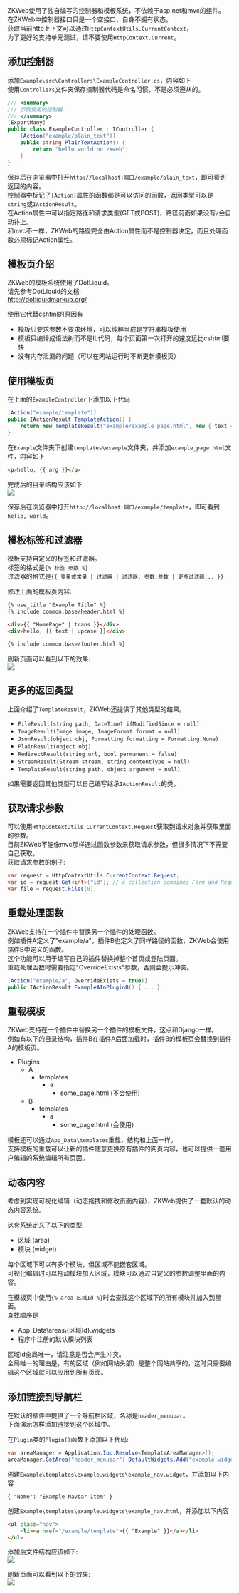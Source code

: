 ZKWeb使用了独自编写的控制器和模板系统，不依赖于asp.net和mvc的组件。<br/>
在ZKWeb中控制器接口只是一个空接口，自身不拥有状态。<br/>
获取当前http上下文可以通过`HttpContextUtils.CurrentContext`，<br/>
为了更好的支持单元测试，请不要使用`HttpContext.Current`。<br/>

### <h2>添加控制器</h2>

添加`Example\src\Controllers\ExampleController.cs`，内容如下</br>
使用`Controllers`文件夹保存控制器代码是命名习惯，不是必须遵从的。</br>

``` csharp
/// <summary>
/// 示例使用的控制器
/// </summary>
[ExportMany]
public class ExampleController : IController {
	[Action("example/plain_text")]
	public string PlainTextAction() {
		return "hello world on zkweb";
	}
}
```

保存后在浏览器中打开`http://localhost:端口/example/plain_text`，即可看到返回的内容。</br>
控制器中标记了`[Action]`属性的函数都是可以访问的函数，返回类型可以是`string`或`IActionResult`。</br>
在Action属性中可以指定路径和请求类型(GET或POST)，路径前面如果没有`/`会自动补上。</br>
和mvc不一样，ZKWeb的路径完全由Action属性而不是控制器决定，而且处理函数必须标记Action属性。</br>

### <h2>模板页介绍</h2>

ZKWeb的模板系统使用了DotLiquid。</br>
请先参考DotLiquid的文档:</br>
http://dotliquidmarkup.org/</br>

使用它代替cshtml的原因有</br>

- 模板只要求参数不要求环境，可以纯粹当成是字符串模板使用
- 模板只编译成语法树而不是IL代码，每个页面第一次打开的速度远比cshtml要快
- 没有内存泄漏的问题（可以在网站运行时不断更新模板页）

### <h2>使用模板页</h2>

在上面的`ExampleController`下添加以下代码

``` csharp
[Action("example/template")]
public IActionResult TemplateAction() {
	return new TemplateResult("example/example_page.html", new { text = "world" });
}
```

在`Example`文件夹下创建`templates\example`文件夹，并添加`example_page.html`文件，内容如下
``` html
<p>hello, {{ arg }}</p>
```

完成后的目录结构应该如下</br>
![](../img/add_example_page.jpg)

保存后在浏览器中打开`http://localhost:端口/example/template`，即可看到`hello, world`。</br>

### <h2>模板标签和过滤器</h2>

模板支持自定义的标签和过滤器。</br>
标签的格式是`{% 标签 参数 %}`</br>
过滤器的格式是`{{ 变量或常量 | 过滤器 | 过滤器: 参数,参数 | 更多过滤器... }}`</br>

修改上面的模板页内容:</br>

``` html
{% use_title "Example Title" %}
{% include common.base/header.html %}

<div>{{ "HomePage" | trans }}</div>
<div>hello, {{ text | upcase }}</div>

{% include common.base/footer.html %}
```

刷新页面可以看到以下的效果:</br>
![](../img/template_tag_example.jpg)

### <h2>更多的返回类型</h2>

上面介绍了`TemplateResult`，ZKWeb还提供了其他类型的结果。</br>

- `FileResult(string path, DateTime? ifModifiedSince = null)`
- `ImageResult(Image image, ImageFormat format = null)`
- `JsonResult(object obj, Formatting formatting = Formatting.None)`
- `PlainResult(object obj)`
- `RedirectResult(string url, bool permanent = false)`
- `StreamResult(Stream stream, string contentType = null)`
- `TemplateResult(string path, object argument = null)`

如果需要返回其他类型可以自己编写继承`IActionResult`的类。</br>

### <h2>获取请求参数</h2>

可以使用`HttpContextUtils.CurrentContext.Request`获取到请求对象并获取里面的参数。</br>
目前ZKWeb不能像mvc那样通过函数参数来获取请求参数，但很多情况下不需要自己获取。</br>
获取请求参数的例子: </br>

``` csharp
var request = HttpContextUtils.CurrentContext.Request;
var id = request.Get<int>("id"); // a collection combines Form and Request
var file = request.Files[0];
```

### <h2>重载处理函数</h2>

ZKWeb支持在一个插件中替换另一个插件的处理函数。</br>
例如插件A定义了"example/a"，插件B也定义了同样路径的函数，ZKWeb会使用插件B中定义的函数。</br>
这个功能可以用于编写自己的插件替换掉整个首页或登陆页面。</br>
重载处理函数时需要指定"OverrideExists"参数，否则会提示冲突。</br>
``` csharp
[Action("example/a", OverrideExists = true)]
public IActionResult ExampleAInPluginB() { ... }
```

### <h2>重载模板</h2>

ZKWeb支持在一个插件中替换另一个插件的模板文件，这点和Django一样。</br>
例如有以下的目录结构，插件B在插件A后面加载时，插件B的模板页会替换到插件A的模板页。</br>

- Plugins
	- A
		- templates
			- a
				- some_page.html (不会使用)
	- B
		- templates
			- a
				- some_page.html (会使用)

模板还可以通过`App_Data\templates`重载，结构和上面一样。</br>
支持模板的重载可以让新的插件随意更换原有插件的网页内容，也可以提供一套用户编辑的系统编辑所有页面。</br>

### <h2>动态内容</h2>

考虑到实现可视化编辑（动态拖拽和修改页面内容），ZKWeb提供了一套默认的动态内容系统。</br>

这套系统定义了以下的类型<br/>

- 区域 (area)
- 模块 (widget)

每个区域下可以有多个模块，但区域不能嵌套区域。<br/>
可视化编辑时可以拖动模块加入区域，模块可以通过自定义的参数调整里面的内容。<br/>

在模板页中使用`{% area 区域Id %}`时会查找这个区域下的所有模块并加入到里面。<br/>
查找顺序是<br/>

- App_Data\areas\\{区域Id}.widgets
- 程序中注册的默认模块列表

区域Id全局唯一，请注意是否会产生冲突。</br>
全局唯一的理由是，有的区域（例如网站头部）是整个网站共享的，这时只需要编辑这个区域就可以应用到所有页面。</br>

### <h2>添加链接到导航栏</h2>

在默认的插件中提供了一个导航栏区域，名称是`header_menubar`。</br>
下面演示怎样添加链接到这个区域中。</br>

在`Plugin`类的`Plugin()`函数下添加以下代码:</br>
``` csharp
var areaManager = Application.Ioc.Resolve<TemplateAreaManager>();
areaManager.GetArea("header_menubar").DefaultWidgets.Add("example.widgets/example_nav");
```

创建`Example\templates\example.widgets\example_nav.widget`，并添加以下内容
```
{ "Name": "Example Navbar Item" }
```

创建`Example\templates\example.widgets\example_nav.html`，并添加以下内容
```html
<ul class="nav">
	<li><a href="/example/template">{{ "Example" }}</a></li>
</ul>
```

添加后文件结构应该如下:</br>
![](../img/add_navbar_project.jpg)

刷新页面可以看到以下的效果:</br>
![](../img/add_narbar.jpg)
